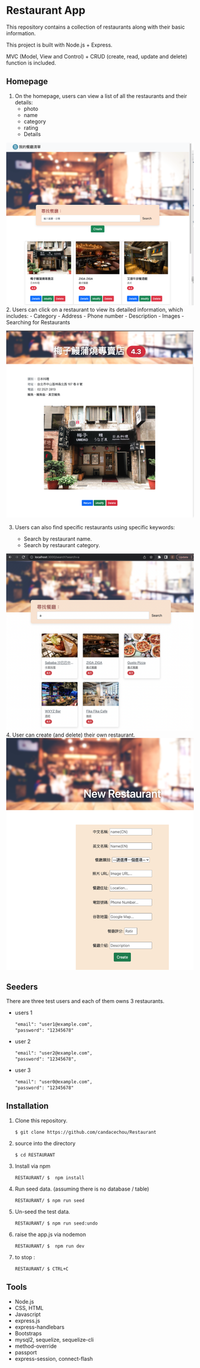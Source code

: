# Restaurant App

This repository contains a collection of restaurants along with their basic information.

This project is built with Node.js + Express.

MVC (Model, View and Control) +  CRUD (create, read, update and delete) function is included.

## Homepage

1. On the homepage, users can view a list of all the restaurants and their details:
    - photo
    - name
    - category
    - rating
    - Details

![search page](./images/index.png)
2. Users can click on a restaurant to view its detailed information, which includes:
    - Category
    - Address
    - Phone number
    - Description
    - Images
    - Searching for Restaurants

![search page](./images/details.png)

3. Users can also find specific restaurants using specific keywords:

    - Search by restaurant name.
    - Search by restaurant category.

  
![search page](./images/search.png)
4. User can create (and delete) their own restaurant.
![search page](./images/create.png)
## Seeders
There are three test users and each of them owns 3 restaurants.

- users 1
    ```
    "email": "user1@example.com",
    "password": "12345678"
    ```
- user 2
    ```
    "email": "user2@example.com",
    "password": "12345678",
    ```
- user 3
    ```
    "email": "user0@example.com",
    "password": "12345678"
    ```
## Installation 
1. Clone this repository.

    ``` 
    $ git clone https://github.com/candacechou/Restaurant
    ```

2. source into the directory

    ```
    $ cd RESTAURANT
    ```

3. Install via npm

    ```
    RESTAURANT/ $  npm install
    ```
4.  Run seed data. (assuming there is no database / table)
    ```
    RESTAURANT/ $ npm run seed
    ```
6. Un-seed the test data.
    ```
    RESTAURANT/ $ npm run seed:undo 
    ```
7. raise the app.js via nodemon

    ```
    RESTAURANT/ $  npm run dev 
    ```

8. to stop :

    ```
    RESTAURANT/ $ CTRL+C
    ```

## Tools

- Node.js
- CSS, HTML
- Javascript
- express.js
- express-handlebars
- Bootstraps
- mysql2, sequelize, sequelize-cli
- method-override
- passport
- express-session, connect-flash